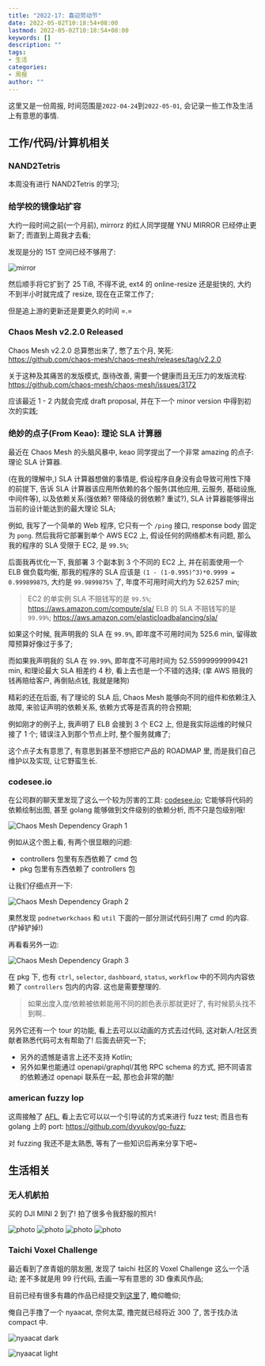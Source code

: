 ```yaml
---
title: "2022-17: 喜迎劳动节"
date: 2022-05-02T10:18:54+08:00
lastmod: 2022-05-02T10:18:54+08:00
keywords: []
description: ""
tags:
- 生活
categories:
- 周报
author: ""
---
```


这里又是一份周报, 时间范围是`2022-04-24`到`2022-05-01`, 会记录一些工作及生活上有意思的事情.

## 工作/代码/计算机相关

### NAND2Tetris

本周没有进行 NAND2Tetris 的学习;

### 给学校的镜像站扩容

大约一段时间之前(一个月前), mirrorz 的红人同学提醒 YNU MIRROR 已经停止更新了; 而直到上周我才去看;

发现是分的 15T 空间已经不够用了:

![mirror](./assets/mirror.png)

然后顺手将它扩到了 25 TiB, 不得不说, ext4 的 online-resize 还是挺快的, 大约不到半小时就完成了 resize, 现在在正常工作了;

但是追上游的更新还是要更久的时间 =.=

### Chaos Mesh v2.2.0 Released

Chaos Mesh v2.2.0 总算憋出来了, 憋了五个月, 笑死: https://github.com/chaos-mesh/chaos-mesh/releases/tag/v2.2.0

关于这种及其痛苦的发版模式, 亟待改善, 需要一个健康而且无压力的发版流程: https://github.com/chaos-mesh/chaos-mesh/issues/3172

应该最近 1 - 2 内就会完成 draft proposal, 并在下一个 minor version 中得到初次的实践;

### 绝妙的点子(From Keao): 理论 SLA 计算器

最近在 Chaos Mesh 的头脑风暴中, keao 同学提出了一个非常 amazing 的点子: 理论 SLA 计算器.

(在我的理解中,) SLA 计算器想做的事情是, 假设程序自身没有会导致可用性下降的前提下, 告诉 SLA 计算器该应用所依赖的各个服务(其他应用, 云服务, 基础设施, 中间件等), 以及依赖关系(强依赖? 带降级的弱依赖? 重试?), SLA 计算器能够得出当前的设计能达到的最大理论 SLA;

例如, 我写了一个简单的 Web 程序, 它只有一个 `/ping` 接口, response body 固定为 `pong`. 然后我将它部署到单个 AWS EC2 上, 假设任何的网络都木有问题, 那么我的程序的 SLA 受限于 EC2, 是 `99.5%`;

后面我再优化一下, 我部署 3 个副本到 3 个不同的 EC2 上, 并在前面使用一个 ELB 做负载均衡, 那我的程序的 SLA 应该是 `(1 - (1-0.995)^3)*0.9999 = 0.999899875`, 大约是 `99.9899875%` 了, 年度不可用时间大约为 52.6257 min;

> EC2 的单实例 SLA 不赔钱写的是 `99.5%`; https://aws.amazon.com/compute/sla/
> ELB 的 SLA 不赔钱写的是 `99.99%`; https://aws.amazon.com/elasticloadbalancing/sla/

如果这个时候, 我声明我的 SLA 在 `99.9%`, 即年度不可用时间为 525.6 min, 留得故障预算好像过于多了;

而如果我声明我的 SLA 在 `99.99%`, 即年度不可用时间为 52.55999999999421 min, 和理论最大 SLA 相差约 4 秒, 看上去也是一个不错的选择; (拿 AWS 赔我的钱再赔给客户, 再倒贴点钱, 我就是赌狗)

精彩的还在后面, 有了理论的 SLA 后, Chaos Mesh 能够向不同的组件和依赖注入故障, 来验证声明的依赖关系, 依赖方式等是否真的符合预期;

例如刚才的例子上, 我声明了 ELB 会接到 3 个 EC2 上, 但是我实际运维的时候只接了 1 个; 错误注入到那个节点上时, 整个服务就瘫了;

这个点子太有意思了, 有意思到甚至不想把它产品的 ROADMAP 里, 而是我们自己维护以及实现, 让它野蛮生长.

### codesee.io

在公司群的聊天里发现了这么一个较为厉害的工具: [codesee.io](https://app.codesee.io/); 它能够将代码的依赖绘制出图, 甚至 golang 能够做到文件级别的依赖分析, 而不只是包级别哦!

![Chaos Mesh Dependency Graph 1](./assets/chaos-mesh-dep-graph-1.png)

例如从这个图上看, 有两个很显眼的问题:

- controllers 包里有东西依赖了 cmd 包
- pkg 包里有东西依赖了 controllers 包

让我们仔细点开一下:

![Chaos Mesh Dependency Graph 2](./assets/chaos-mesh-dep-graph-2.png)

果然发现 `podnetworkchaos` 和 `util` 下面的一部分测试代码引用了 cmd 的内容. (铲掉铲掉!)

再看看另外一边:

![Chaos Mesh Dependency Graph 3](./assets/chaos-mesh-dep-graph-3.png)

在 pkg 下, 也有 `ctrl`, `selector`, `dashboard`, `status`, `workflow` 中的不同内内容依赖了 `controllers` 包内的内容. 这也是需要整理的.

> 如果出度入度/依赖被依赖能用不同的颜色表示那就更好了, 有时候箭头找不到啊..

另外它还有一个 tour 的功能, 看上去可以以动画的方式去过代码, 这对新人/社区贡献者熟悉代码可太有帮助了! 后面去研究一下;

- 另外的遗憾是语言上还不支持 Kotlin;
- 另外如果也能通过 openapi/graphql/其他 RPC schema 的方式, 把不同语言的依赖通过 openapi 联系在一起, 那也会非常的酷!

### american fuzzy lop

这周接触了 [AFL](https://github.com/google/AFL), 看上去它可以以一个引导试的方式来进行 fuzz test; 而且也有 golang 上的 port: https://github.com/dvyukov/go-fuzz;

对 fuzzing 我还不是太熟悉, 等有了一些知识后再来分享下吧~

## 生活相关

### 无人机航拍

买的 DJI MINI 2 到了! 拍了很多令我舒服的照片!

![photo](./assets/photo_2022-05-02_11-34-33.jpg)
![photo](./assets/photo_2022-05-02_11-34-38.jpg)
![photo](./assets/photo_2022-05-02_11-34-41.jpg)
![photo](./assets/photo_2022-05-02_11-34-44.jpg)

### Taichi Voxel Challenge

最近看到了彦青姐的朋友圈, 发现了 taichi 社区的 Voxel Challenge 这么一个活动; 差不多就是用 99 行代码, 去画一写有意思的 3D 像素风作品;

目前已经有很多有趣的作品已经提交到[这里](https://github.com/taichi-dev/voxel-challenge/issues/11)了, 瞻仰瞻仰;

俺自己手撸了一个 nyaacat, 奈何太菜, 撸完就已经将近 300 了, 苦于找办法 compact 中.

![nyaacat dark](./assets/nyaacat-dark.jpg)

![nyaacat light](./assets/nyaacat-light.jpg)
